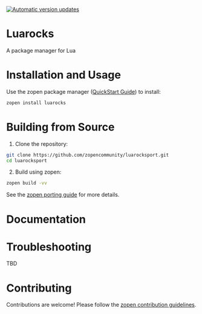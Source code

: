 [![Automatic version updates](https://github.com/ZOSOpenTools/luarocksport/actions/workflows/bump.yml/badge.svg)](https://github.com/ZOSOpenTools/luarocksport/actions/workflows/bump.yml)

# Luarocks

A package manager for Lua

# Installation and Usage

Use the zopen package manager ([QuickStart Guide](https://zopen.community/#/Guides/QuickStart)) to install:
```bash
zopen install luarocks
```

# Building from Source

1. Clone the repository:
```bash
git clone https://github.com/zopencommunity/luarocksport.git
cd luarocksport
```
2. Build using zopen:
```bash
zopen build -vv
```

See the [zopen porting guide](https://zopen.community/#/Guides/Porting) for more details.

# Documentation


# Troubleshooting
TBD

# Contributing
Contributions are welcome! Please follow the [zopen contribution guidelines](https://github.com/zopencommunity/meta/blob/main/CONTRIBUTING.md).
